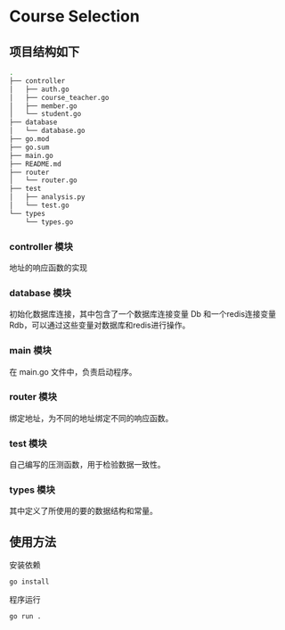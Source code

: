 # Course Selection

## 项目结构如下

```bash
.
├── controller
│   ├── auth.go
│   ├── course_teacher.go
│   ├── member.go
│   └── student.go
├── database
│   └── database.go
├── go.mod
├── go.sum
├── main.go
├── README.md
├── router
│   └── router.go
├── test
│   ├── analysis.py
│   └── test.go
└── types
    └── types.go
```

### controller 模块

地址的响应函数的实现

### database 模块

初始化数据库连接，其中包含了一个数据库连接变量 Db 和一个redis连接变量 Rdb，可以通过这些变量对数据库和redis进行操作。

### main 模块

在 main.go 文件中，负责启动程序。

### router 模块

绑定地址，为不同的地址绑定不同的响应函数。

### test 模块

自己编写的压测函数，用于检验数据一致性。

### types 模块

其中定义了所使用的要的数据结构和常量。

## 使用方法

安装依赖

```
go install
```

程序运行
```
go run .
```